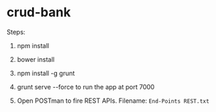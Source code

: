 # crud-bank

Steps:

1. npm install

2. bower install

3. npm install -g grunt

4. grunt serve --force to run the app at port 7000

5. Open POSTman to fire REST APIs. Filename: `End-Points REST.txt`